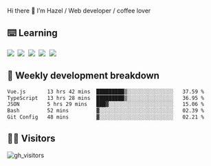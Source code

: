 
Hi there 👋 I’m Hazel / Web developer / coffee lover

## ⌨️ Learning

<samp>
 <a href="https://github.com/vuejs/core"><img src="https://api.iconify.design/logos:vue.svg" /></a>
  <a href="https://github.com/vuejs/core"><img src="https://api.iconify.design/logos:react.svg" /></a>
  <a href="https://github.com/vitejs/vite"><img src="https://api.iconify.design/logos:vitejs.svg" /></a>
  <a href="https://github.com/microsoft/TypeScript"><img src="https://api.iconify.design/logos:typescript-icon.svg" /></a> 
  <a href="https://github.com/unocss/unocss"><img src="https://api.iconify.design/logos:unocss.svg" /></a>
  

</samp>


## 🦀 Weekly development breakdown

<!--START_SECTION:waka-->

```txt
Vue.js       13 hrs 42 mins  █████████▒░░░░░░░░░░░░░░░   37.59 %
TypeScript   13 hrs 28 mins  █████████▒░░░░░░░░░░░░░░░   36.95 %
JSON         5 hrs 29 mins   ███▓░░░░░░░░░░░░░░░░░░░░░   15.06 %
Bash         52 mins         ▓░░░░░░░░░░░░░░░░░░░░░░░░   02.39 %
Git Config   48 mins         ▓░░░░░░░░░░░░░░░░░░░░░░░░   02.21 %
```

<!--END_SECTION:waka-->
## 👬🏻 Visitors

![gh_visitors](https://profile-counter.glitch.me/Hazel-Lin/count.svg)

